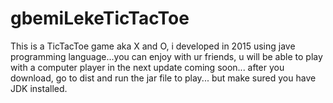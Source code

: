 # gbemiLekeTicTacToe
This is a TicTacToe game aka X and O, i developed in 2015 using  jave programming language...you can enjoy with ur friends, u will be able to play with a computer player in the next update coming soon... after you download, go to dist and run the jar file to play... but make sured you have JDK installed.
